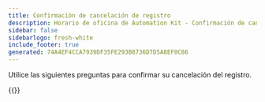```yaml
---
title: Confirmación de cancelación de registro
description: Horario de oficina de Automation Kit - Confirmación de cancelación de registro
sidebar: false
sidebarlogo: fresh-white
include_footer: true
generated: 74A4EF4CCA7939DF35FE293B8736D7D5A8EF0C86
---
```


Utilice las siguientes preguntas para confirmar su cancelación del registro.

{{<questions name="/office-hours/unregister-confirm.json" completed="Thank you for completing unregistration confirmation" showNavigationButtons=false >}}
